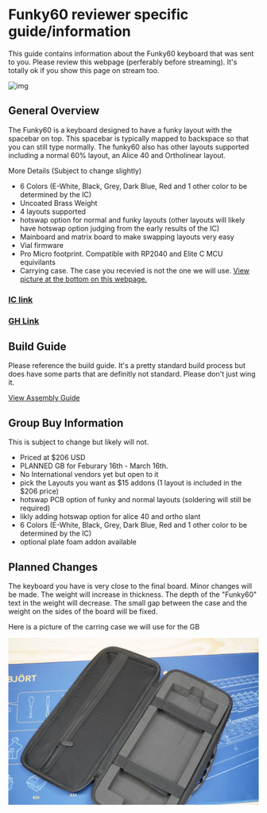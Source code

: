 # Funky60 reviewer specific guide/information

This guide contains information about the Funky60 keyboard that was sent to you. Please review this webpage (perferably before streaming). It's totally ok if you show this page on stream too.

![img](/assets/Funky60/IMG_9747.png)

## General Overview

The Funky60 is a keyboard designed to have a funky layout with the spacebar on top. This spacebar is typically mapped to backspace so that you can still type normally. The funky60 also has other layouts supported including a normal 60% layout, an Alice 40 and Ortholinear layout. 

More Details (Subject to change slightly)
* 6 Colors (E-White, Black, Grey, Dark Blue, Red and 1 other color to be determined by the IC)
* Uncoated Brass Weight
* 4 layouts supported
* hotswap option for normal and funky layouts (other layouts will likely have hotswap option judging from the early results of the IC)
* Mainboard and matrix board to make swapping layouts very easy
* Vial firmware
* Pro Micro footprint. Compatible with RP2040 and Elite C MCU equivilants
* Carrying case. The case you recevied is not the one we will use. [View picture at the bottom on this webpage.](/Funky60/Funky60-reviewer-guide.html#planned-changes)

### [IC link](https://forms.gle/M96oArSm5EJR75EL7)
### [GH Link](https://geekhack.org/index.php?topic=119384.msg3152360#msg3152360)

## Build Guide
Please reference the build guide. It's a pretty standard build process but does have some parts that are definitly not standard. Please don't just wing it.

[View Assembly Guide](/Funky60/funky60-build-guide.html)

## Group Buy Information

This is subject to change but likely will not. 
* Priced at $206 USD
* PLANNED GB for Feburary 16th - March 16th.
* No International vendors yet but open to it
* pick the Layouts you want as $15 addons (1 layout is included in the $206 price)
* hotswap PCB option of funky and normal layouts (soldering will still be required)
* likly adding hotswap option for alice 40 and ortho slant
* 6 Colors (E-White, Black, Grey, Dark Blue, Red and 1 other color to be determined by the IC)
* optional plate foam addon available




## Planned Changes

The keyboard you have is very close to the final board. Minor changes will be made. The weight will increase in thickness. The depth of the "Funky60" text in the weight will decrease. The small gap between the case and the weight on the sides of the board will be fixed. 

Here is a picture of the carring case we will use for the GB

![img](/assets/Funky60/DSC00413.jpg)